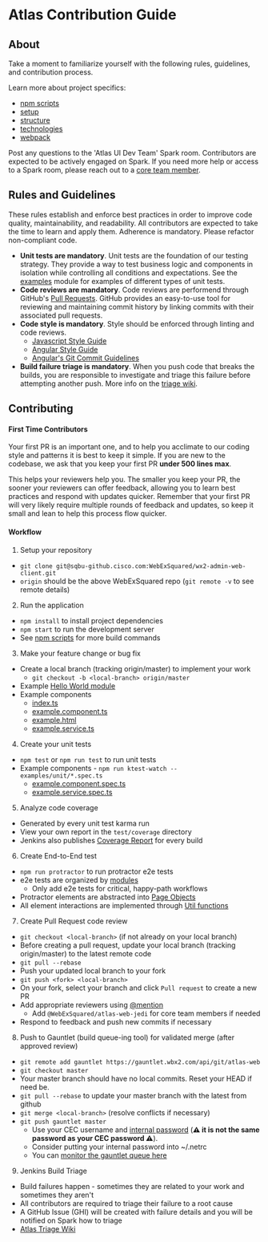 # Atlas Contribution Guide

## About

Take a moment to familiarize yourself with the following rules, guidelines, and contribution process.

Learn more about project specifics:
* [npm scripts](docs/npm-scripts.md)
* [setup](docs/setup.md)
* [structure](docs/structure.md)
* [technologies](docs/technology.md)
* [webpack](docs/webpack.md)

Post any questions to the 'Atlas UI Dev Team' Spark room. Contributors are expected to be actively engaged on Spark. If you need more help or access to a Spark room, please reach out to a [core team member](http://cs.co/atlas-triage#im-still-stuck-who-can-i-contact).

## Rules and Guidelines

These rules establish and enforce best practices
in order to improve code quality, maintainability, and readability.
All contributors are expected to take the time to learn and apply them.
Adherence is mandatory. Please refactor non-compliant code.

* **Unit tests are mandatory**.  Unit tests are the foundation of our testing strategy.
  They provide a way to test business logic and components in isolation while controlling all conditions and expectations.
  See the [examples](examples/unit) module for examples of different types of unit tests.
* **Code reviews are mandatory**. Code reviews are performend through GitHub's [Pull Requests](https://help.github.com/articles/using-pull-requests/).
  GitHub provides an easy-to-use tool for reviewing and maintaining commit history by linking commits
  with their associated pull requests.
* **Code style is mandatory**. Style should be enforced through linting and code reviews.
  * [Javascript Style Guide](https://github.com/airbnb/javascript/tree/master/es5)
  * [Angular Style Guide](https://github.com/johnpapa/angular-styleguide/tree/master/a1)
  * [Angular's Git Commit Guidelines](https://github.com/angular/angular.js/blob/master/CONTRIBUTING.md#commit)
* **Build failure triage is mandatory**. When you push code that breaks the builds, you are responsible to investigate
  and triage this failure before attempting another push. More info on the [triage wiki](http://cs.co/atlas-triage).

## Contributing

#### First Time Contributors

Your first PR is an important one, and to help you acclimate to our coding style and patterns it is
best to keep it simple. If you are new to the codebase, we ask that you keep your first PR **under
500 lines max**.

This helps your reviewers help you. The smaller you keep your PR, the sooner your reviewers can
offer feedback, allowing you to learn best practices and respond with updates quicker. Remember that
your first PR will very likely require multiple rounds of feedback and updates, so keep it small and
lean to help this process flow quicker.

#### Workflow

1. Setup your repository
  * `git clone git@sqbu-github.cisco.com:WebExSquared/wx2-admin-web-client.git`
  * `origin` should be the above WebExSquared repo (`git remote -v` to see remote details)
2. Run the application
  * `npm install` to install project dependencies
  * `npm start` to run the development server
  * See [npm scripts](docs/npm-scripts.md) for more build commands
3. Make your feature change or bug fix
  * Create a local branch (tracking origin/master) to implement your work
    * `git checkout -b <local-branch> origin/master`
  * Example [Hello World module](docs/hello-world.md)
  * Example components
    * [index.ts](examples/unit/index.ts)
    * [example.component.ts](examples/unit/example.component.ts)
    * [example.html](examples/unit/example.html)
    * [example.service.ts](examples/unit/example.service.ts)
4. Create your unit tests
  * `npm test` or `npm run test` to run unit tests
  * Example components - `npm run ktest-watch -- examples/unit/*.spec.ts`
    * [example.component.spec.ts](examples/unit/example.component.spec.ts)
    * [example.service.spec.ts](examples/unit/example.service.spec.ts)
5. Analyze code coverage
  * Generated by every unit test karma run
  * View your own report in the `test/coverage` directory
  * Jenkins also publishes [Coverage Report](https://sqbu-jenkins.cisco.com:8443/job/team/job/atlas/job/atlas-web/cobertura) for every build
6. Create End-to-End test
  * `npm run protractor` to run protractor e2e tests
  * e2e tests are organized by [modules](test/e2e-protractor)
    * Only add e2e tests for critical, happy-path workflows
  * Protractor elements are abstracted into [Page Objects](test/e2e-protractor/pages)
  * All element interactions are implemented through [Util functions](test/e2e-protractor/utils/test.utils.js)
7. Create Pull Request code review
  * `git checkout <local-branch>` (if not already on your local branch)
  * Before creating a pull request, update your local branch (tracking origin/master) to the latest remote code
  * `git pull --rebase`
  * Push your updated local branch to your fork
  * `git push <fork> <local-branch>`
  * On your fork, select your branch and click `Pull request` to create a new PR
  * Add appropriate reviewers using [@mention](https://github.com/blog/821-mention-somebody-they-re-notified)
    * Add `@WebExSquared/atlas-web-jedi` for core team members if needed
  * Respond to feedback and push new commits if necessary
8. Push to Gauntlet (build queue-ing tool) for validated merge (after approved review)
  * `git remote add gauntlet https://gauntlet.wbx2.com/api/git/atlas-web`
  * `git checkout master`
  * Your master branch should have no local commits. Reset your HEAD if need be.
  * `git pull --rebase` to update your master branch with the latest from github
  * `git merge <local-branch>` (resolve conflicts if necessary)
  * `git push gauntlet master`
    * Use your CEC username and [internal password](https://sqbu-jenkins-01.cisco.com:8443/job/utilities/job/internal-utilities-password-changer/) (**:warning: it is not the same password as your CEC password :warning:**).
    * Consider putting your internal password into ~/.netrc
    * You can [monitor the gauntlet queue here](https://gauntlet.wbx2.com/queue.html?queue=atlas-web)
9. Jenkins Build Triage
  * Build failures happen - sometimes they are related to your work and sometimes they aren't
  * All contributors are required to triage their failure to a root cause
  * A GitHub Issue (GHI) will be created with failure details and you will be notified on Spark how to triage
  * [Atlas Triage Wiki](http://cs.co/atlas-triage)
